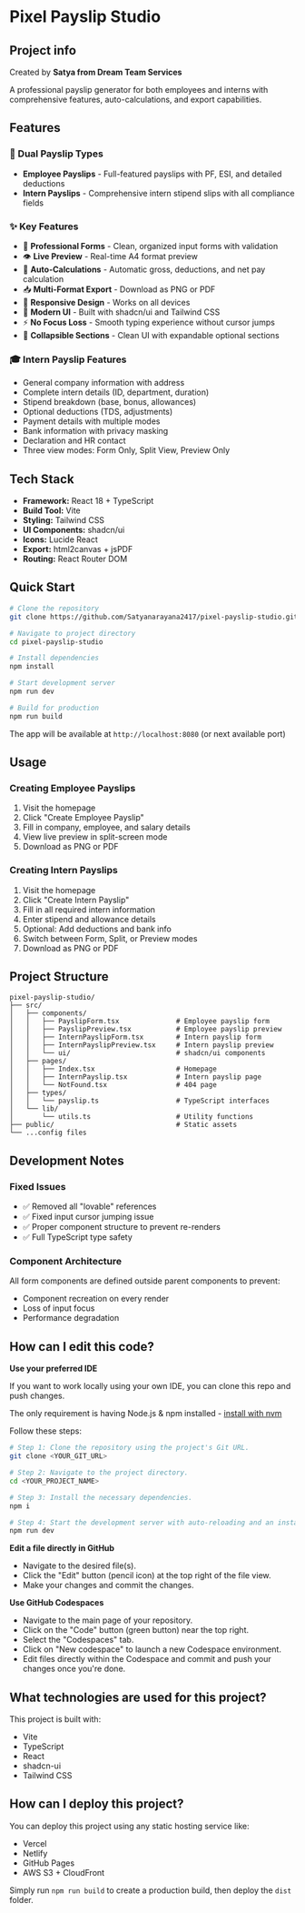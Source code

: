 # Pixel Payslip Studio

## Project info

Created by **Satya from Dream Team Services**

A professional payslip generator for both employees and interns with comprehensive features, auto-calculations, and export capabilities.

## Features

### 🎯 Dual Payslip Types
- **Employee Payslips** - Full-featured payslips with PF, ESI, and detailed deductions
- **Intern Payslips** - Comprehensive intern stipend slips with all compliance fields

### ✨ Key Features
- 📝 **Professional Forms** - Clean, organized input forms with validation
- 👁️ **Live Preview** - Real-time A4 format preview
- 🧮 **Auto-Calculations** - Automatic gross, deductions, and net pay calculation
- 📥 **Multi-Format Export** - Download as PNG or PDF
- 📱 **Responsive Design** - Works on all devices
- 🎨 **Modern UI** - Built with shadcn/ui and Tailwind CSS
- ⚡ **No Focus Loss** - Smooth typing experience without cursor jumps
- 🔄 **Collapsible Sections** - Clean UI with expandable optional sections

### 🎓 Intern Payslip Features
- General company information with address
- Complete intern details (ID, department, duration)
- Stipend breakdown (base, bonus, allowances)
- Optional deductions (TDS, adjustments)
- Payment details with multiple modes
- Bank information with privacy masking
- Declaration and HR contact
- Three view modes: Form Only, Split View, Preview Only

## Tech Stack
- **Framework:** React 18 + TypeScript
- **Build Tool:** Vite
- **Styling:** Tailwind CSS
- **UI Components:** shadcn/ui
- **Icons:** Lucide React
- **Export:** html2canvas + jsPDF
- **Routing:** React Router DOM

## Quick Start

```bash
# Clone the repository
git clone https://github.com/Satyanarayana2417/pixel-payslip-studio.git

# Navigate to project directory
cd pixel-payslip-studio

# Install dependencies
npm install

# Start development server
npm run dev

# Build for production
npm run build
```

The app will be available at `http://localhost:8080` (or next available port)

## Usage

### Creating Employee Payslips
1. Visit the homepage
2. Click "Create Employee Payslip"
3. Fill in company, employee, and salary details
4. View live preview in split-screen mode
5. Download as PNG or PDF

### Creating Intern Payslips
1. Visit the homepage
2. Click "Create Intern Payslip"
3. Fill in all required intern information
4. Enter stipend and allowance details
5. Optional: Add deductions and bank info
6. Switch between Form, Split, or Preview modes
7. Download as PNG or PDF

## Project Structure

```
pixel-payslip-studio/
├── src/
│   ├── components/
│   │   ├── PayslipForm.tsx              # Employee payslip form
│   │   ├── PayslipPreview.tsx           # Employee payslip preview
│   │   ├── InternPayslipForm.tsx        # Intern payslip form
│   │   ├── InternPayslipPreview.tsx     # Intern payslip preview
│   │   └── ui/                          # shadcn/ui components
│   ├── pages/
│   │   ├── Index.tsx                    # Homepage
│   │   ├── InternPayslip.tsx            # Intern payslip page
│   │   └── NotFound.tsx                 # 404 page
│   ├── types/
│   │   └── payslip.ts                   # TypeScript interfaces
│   └── lib/
│       └── utils.ts                     # Utility functions
├── public/                              # Static assets
└── ...config files
```

## Development Notes

### Fixed Issues
- ✅ Removed all "lovable" references
- ✅ Fixed input cursor jumping issue
- ✅ Proper component structure to prevent re-renders
- ✅ Full TypeScript type safety

### Component Architecture
All form components are defined outside parent components to prevent:
- Component recreation on every render
- Loss of input focus
- Performance degradation

## How can I edit this code?

**Use your preferred IDE**

If you want to work locally using your own IDE, you can clone this repo and push changes.

The only requirement is having Node.js & npm installed - [install with nvm](https://github.com/nvm-sh/nvm#installing-and-updating)

Follow these steps:

```sh
# Step 1: Clone the repository using the project's Git URL.
git clone <YOUR_GIT_URL>

# Step 2: Navigate to the project directory.
cd <YOUR_PROJECT_NAME>

# Step 3: Install the necessary dependencies.
npm i

# Step 4: Start the development server with auto-reloading and an instant preview.
npm run dev
```

**Edit a file directly in GitHub**

- Navigate to the desired file(s).
- Click the "Edit" button (pencil icon) at the top right of the file view.
- Make your changes and commit the changes.

**Use GitHub Codespaces**

- Navigate to the main page of your repository.
- Click on the "Code" button (green button) near the top right.
- Select the "Codespaces" tab.
- Click on "New codespace" to launch a new Codespace environment.
- Edit files directly within the Codespace and commit and push your changes once you're done.

## What technologies are used for this project?

This project is built with:

- Vite
- TypeScript
- React
- shadcn-ui
- Tailwind CSS

## How can I deploy this project?

You can deploy this project using any static hosting service like:
- Vercel
- Netlify
- GitHub Pages
- AWS S3 + CloudFront

Simply run `npm run build` to create a production build, then deploy the `dist` folder.
